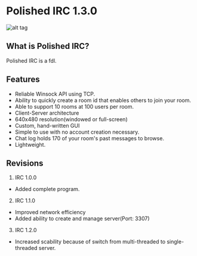 Polished IRC 1.3.0
===

![alt tag](http://oi62.tinypic.com/a5etef.jpg)


## What is Polished IRC?

Polished IRC is a fdl.

## Features

* Reliable Winsock API using TCP.
* Ability to quickly create a room id that enables others to join your room.
* Able to support 10 rooms at 100 users per room.
* Client-Server architecture
* 640x480 resolution(windowed or full-screen)
* Custom, hand-written GUI
* Simple to use with no account creation necessary.
* Chat log holds 170 of your room's past messages to browse.
* Lightweight. 

## Revisions

1. IRC 1.0.0
  * Added complete program.
2. IRC 1.1.0
  * Improved network efficiency
  * Added ability to create and manage server(Port: 3307)
3. IRC 1.2.0
  * Increased scability because of switch from multi-threaded to single-threaded server.
